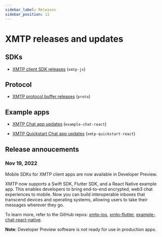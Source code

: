 ```yaml
---
sidebar_label: Releases
sidebar_position: 11
---
```


# XMTP releases and updates

## SDKs

- [XMTP client SDK releases](https://github.com/xmtp/xmtp-js/releases) (`xmtp-js`)

## Protocol

- [XMTP protocol buffer releases](https://github.com/xmtp/proto/releases) (`proto`)

## Example apps

- [XMTP Chat app updates](https://github.com/xmtp/example-chat-react/pulls?q=is%3Apr+is%3Aclosed) (`example-chat-react`)

- [XMTP Quickstart Chat app updates](https://github.com/xmtp/xmtp-quickstart-react/pulls?q=is%3Apr+is%3Aclosed) (`xmtp-quickstart-react`)

## Release annoucements

### Nov 19, 2022

Mobile SDKs for XMTP client apps are now available in Developer Preview.

XMTP now supports a Swift SDK, Flutter SDK, and a React Native example app. This enables developers to bring end-to-end encrypted, web3 chat experiences to mobile. Now you can build interoperable inboxes that transcend devices and operating systems, allowing users to take their messages wherever they go.

To learn more, refer to the GitHub repos: [xmtp-ios](https://github.com/xmtp/xmtp-ios), [xmtp-flutter](https://github.com/xmtp/xmtp-flutter), [example-chat-react-native](https://github.com/xmtp/example-chat-react-native).

**Note**: Developer Preview software is not ready for use in production apps.
